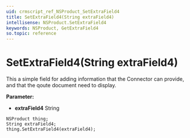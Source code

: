 ```yaml
---
uid: crmscript_ref_NSProduct_SetExtraField4
title: SetExtraField4(String extraField4)
intellisense: NSProduct.SetExtraField4
keywords: NSProduct, GetExtraField4
so.topic: reference
---
```


# SetExtraField4(String extraField4)

This a simple field for adding information that the Connector can provide, and that the qoute document need to display.

**Parameter:** 
 - **extraField4** String

```crmscript
NSProduct thing;
String extraField4;
thing.SetExtraField4(extraField4);
```

